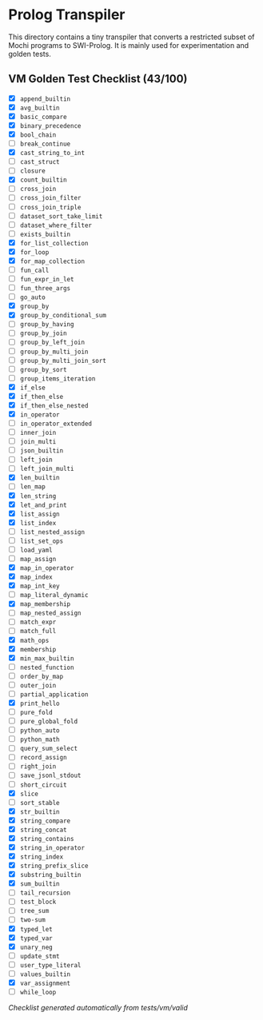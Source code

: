 # Prolog Transpiler

This directory contains a tiny transpiler that converts a restricted subset of Mochi programs to SWI-Prolog. It is mainly used for experimentation and golden tests.

## VM Golden Test Checklist (43/100)
- [x] `append_builtin`
- [x] `avg_builtin`
- [x] `basic_compare`
- [x] `binary_precedence`
- [x] `bool_chain`
- [ ] `break_continue`
- [x] `cast_string_to_int`
- [ ] `cast_struct`
- [ ] `closure`
- [x] `count_builtin`
- [ ] `cross_join`
- [ ] `cross_join_filter`
- [ ] `cross_join_triple`
- [ ] `dataset_sort_take_limit`
- [ ] `dataset_where_filter`
- [ ] `exists_builtin`
- [x] `for_list_collection`
- [x] `for_loop`
- [x] `for_map_collection`
- [ ] `fun_call`
- [ ] `fun_expr_in_let`
- [ ] `fun_three_args`
- [ ] `go_auto`
- [x] `group_by`
- [x] `group_by_conditional_sum`
- [ ] `group_by_having`
- [ ] `group_by_join`
- [ ] `group_by_left_join`
- [ ] `group_by_multi_join`
- [ ] `group_by_multi_join_sort`
- [ ] `group_by_sort`
- [ ] `group_items_iteration`
- [x] `if_else`
- [x] `if_then_else`
- [x] `if_then_else_nested`
- [x] `in_operator`
- [ ] `in_operator_extended`
- [ ] `inner_join`
- [ ] `join_multi`
- [ ] `json_builtin`
- [ ] `left_join`
- [ ] `left_join_multi`
- [x] `len_builtin`
- [ ] `len_map`
- [x] `len_string`
- [x] `let_and_print`
- [x] `list_assign`
- [x] `list_index`
- [ ] `list_nested_assign`
- [ ] `list_set_ops`
- [ ] `load_yaml`
- [ ] `map_assign`
- [x] `map_in_operator`
- [x] `map_index`
- [x] `map_int_key`
- [ ] `map_literal_dynamic`
- [x] `map_membership`
- [ ] `map_nested_assign`
- [ ] `match_expr`
- [ ] `match_full`
- [x] `math_ops`
- [x] `membership`
- [x] `min_max_builtin`
- [ ] `nested_function`
- [ ] `order_by_map`
- [ ] `outer_join`
- [ ] `partial_application`
- [x] `print_hello`
- [ ] `pure_fold`
- [ ] `pure_global_fold`
- [ ] `python_auto`
- [ ] `python_math`
- [ ] `query_sum_select`
- [ ] `record_assign`
- [ ] `right_join`
- [ ] `save_jsonl_stdout`
- [ ] `short_circuit`
- [x] `slice`
- [ ] `sort_stable`
- [x] `str_builtin`
- [x] `string_compare`
- [x] `string_concat`
- [x] `string_contains`
- [x] `string_in_operator`
- [x] `string_index`
- [x] `string_prefix_slice`
- [x] `substring_builtin`
- [x] `sum_builtin`
- [ ] `tail_recursion`
- [ ] `test_block`
- [ ] `tree_sum`
- [ ] `two-sum`
- [x] `typed_let`
- [x] `typed_var`
- [x] `unary_neg`
- [ ] `update_stmt`
- [ ] `user_type_literal`
- [ ] `values_builtin`
- [x] `var_assignment`
- [ ] `while_loop`

*Checklist generated automatically from tests/vm/valid*
